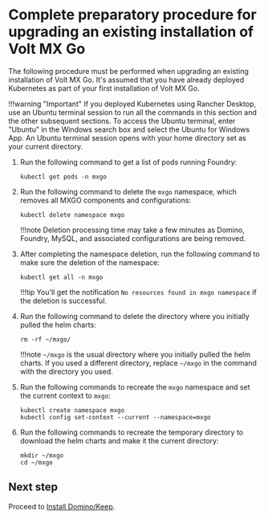 # Complete preparatory procedure for upgrading an existing installation of Volt MX Go

The following procedure must be performed when upgrading an existing installation of Volt MX Go. It's assumed that you have already deployed Kubernetes as part of your first installation of Volt MX Go. 

!!!warning "Important"
    If you deployed Kubernetes using Rancher Desktop, use an Ubuntu terminal session to run all the commands in this section and the other subsequent sections. To access the Ubuntu terminal, enter "Ubuntu" in the Windows search box and select the Ubuntu for Windows App. An Ubuntu terminal session opens with your home directory set as your current directory.


1.	Run the following command to get a list of pods running Foundry: 

    ```
    kubectl get pods -n mxgo
    ```

2.	Run the following command to delete the `mxgo` namespace, which removes all MXGO components and configurations:

    ```
    kubectl delete namespace mxgo
    ```
	
    !!!note
        Deletion processing time may take a few minutes as Domino, Foundry, MySQL, and associated configurations are being removed. 

3.	After completing the namespace deletion, run the following command to make sure the deletion of the namespace:

    ```
    kubectl get all -n mxgo
    ```

	!!!tip
        You'll get the notification `No resources found in mxgo namespace` if the deletion is successful. 

4.	Run the following command to delete the directory where you initially pulled the helm charts:

    ```
    rm -rf ~/mxgo/
    ```

    !!!note
        `~/mxgo` is the usual directory where you initially pulled the helm charts. If you used a different directory, replace `~/mxgo` in the command with the directory you used.

5.	Run the following commands to recreate the `mxgo` namespace and set the current context to `mxgo`:

    ```
    kubectl create namespace mxgo 
    kubectl config set-context --current --namespace=mxgo
    ```

6.	Run the following commands to recreate the temporary directory to download the helm charts and make it the current directory:
    
    ```
    mkdir ~/mxgo
    cd ~/mxgo
    ```

## Next step

Proceed to [Install Domino/Keep](downloadhelmchart.md).
